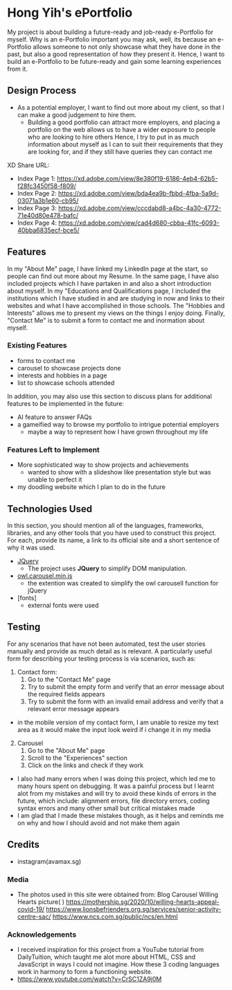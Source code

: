# Hong Yih's ePortfolio

My project is about building a future-ready and job-ready e-Portfolio for myself. Why is an e-Portfolio important you may ask, well, its because an e-Portfolio allows someone to not only showcase what they have done in the past, but also a good representation of how they present it. Hence, I want to build an e-Portfolio to be future-ready and gain some learning experiences from it.
 
## Design Process

- As a potential employer, I want to find out more about my client, so that I can make a good judgement to hire them.
  - Building a good portfolio can attract more employers, and placing a portfolio on the web allows us to have a wider exposure to people who are looking to hire others
Hence, I try to put in as much information about myself as I can to suit their requirements that they are looking for, and if they still have queries they can contact me


XD Share URL:
- Index Page 1:
https://xd.adobe.com/view/8e380f19-6186-4eb4-62b5-f28fc3450f58-f809/
- Index Page 2:
https://xd.adobe.com/view/bda4ea9b-fbbd-4fba-5a9d-03071a3b1e60-cb95/
- Index Page 3:
https://xd.adobe.com/view/cccdabd8-a4bc-4a30-4772-71e40d80e478-bafc/
- Index Page 4:
https://xd.adobe.com/view/cad4d680-cbba-41fc-6093-40bba6835ecf-bce5/
## Features

In my "About Me" page, I have linked my LinkedIn page at the start, so people can find out more about my Resume. In the same page, I have also included projects which I have partaken in and also a short introduction about myself. In my "Educations and Qualifications page, I included the institutions which I have studied in and are studying in now and links to their websites and what I have accomplished in those schools. The "Hobbies and Interests" allows me to present my views on the things I enjoy doing. Finally, "Contact Me" is to submit a form to contact me and inormation about myself.
 
### Existing Features
- forms to contact me
- carousel to showcase projects done
- interests and hobbies in a page
- list to showcase schools attended

In addition, you may also use this section to discuss plans for additional features to be implemented in the future:
- AI feature to answer FAQs
- a gameified way to browse my portfolio to intrigue potential employers
  - maybe a way to represent how I have grown throughout my life

### Features Left to Implement
- More sophisticated way to show projects and achievements
  - wanted to show with a slideshow like presentation style but was unable to perfect it
- my doodling website which I plan to do in the future

## Technologies Used

In this section, you should mention all of the languages, frameworks, libraries, and any other tools that you have used to construct this project. For each, provide its name, a link to its official site and a short sentence of why it was used.

- [JQuery](https://jquery.com)
    - The project uses **JQuery** to simplify DOM manipulation.
- [owl.carousel.min.js](https://owlcarousel2.github.io/OwlCarousel2/.)
    - the extention was created to simplify the owl carousell function for jQuery
- [fonts]
    - external fonts were used


## Testing

For any scenarios that have not been automated, test the user stories manually and provide as much detail as is relevant. A particularly useful form for describing your testing process is via scenarios, such as:

1. Contact form:
    1. Go to the "Contact Me" page
    2. Try to submit the empty form and verify that an error message about the required fields appears
    3. Try to submit the form with an invalid email address and verify that a relevant error message appears

- in the mobile version of my contact form, I am unable to resize my text area as it would make the input look weird if i change it in my media

2. Carousel
   1. Go to the "About Me" page
   2. Scroll to the "Experiences" section
   3. Click on the links and check if they work

- I also had many errors when I was doing this project, which led me to many hours spent on debugging. It was a painful process but I learnt alot from my mistakes and will try to avoid these kinds of errors in the future, which include: alignment errors, file directory errors, coding syntax errors and many other small but critical mistakes made
- I am glad that I made these mistakes though, as it helps and reminds me on why and how I should avoid and not make them again
## Credits
- instagram(avamax.sg)
### Media
- The photos used in this site were obtained from:
Blog Carousel Willing Hearts picture( )
https://mothership.sg/2020/10/willing-hearts-appeal-covid-19/
https://www.lionsbefrienders.org.sg/services/senior-activity-centre-sac/
https://www.ncs.com.sg/public/ncs/en.html

### Acknowledgements

- I received inspiration for this project from a YouTube tutorial from DailyTuition, which taught me alot more about HTML, CSS and JavaScript in ways I could not imagine. How these 3 coding languages work in harmony to form a functioning website.
- https://www.youtube.com/watch?v=CrSC1ZA9j0M

